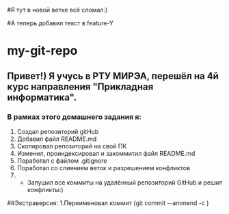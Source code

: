 #Я тут в новой ветке всё сломал:)

#А теперь добавил текст в feature-Y

# my-git-repo

## Привет!) Я учусь в РТУ МИРЭА, перешёл на 4й курс направления "Прикладная информатика".

### В рамках этого домашнего задания я:
1. Создал репозиторий gitHub
2. Добавил файл README.md
3. Скопировал репозиторий на свой ПК
4. Изменил, проиндексировал и закоммитил файл README.md
5. Поработал с файлом .gitignore
6. Поработал со слиянием веток и разрешением конфликтов
7. * Запушил все коммиты на удалённый репозиторий GitHub и решил конфликты:)

##Экстраверсия:
1.Переименовал коммит (git commit --ammend -c <Commit ID>)

